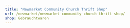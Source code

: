 ```yaml
---
title: "Newmarket Community Church Thrift Shop"
url: /newmarket/newmarket-community-church-thrift-shop/
shop: Gebrauchtwaren
---
```

